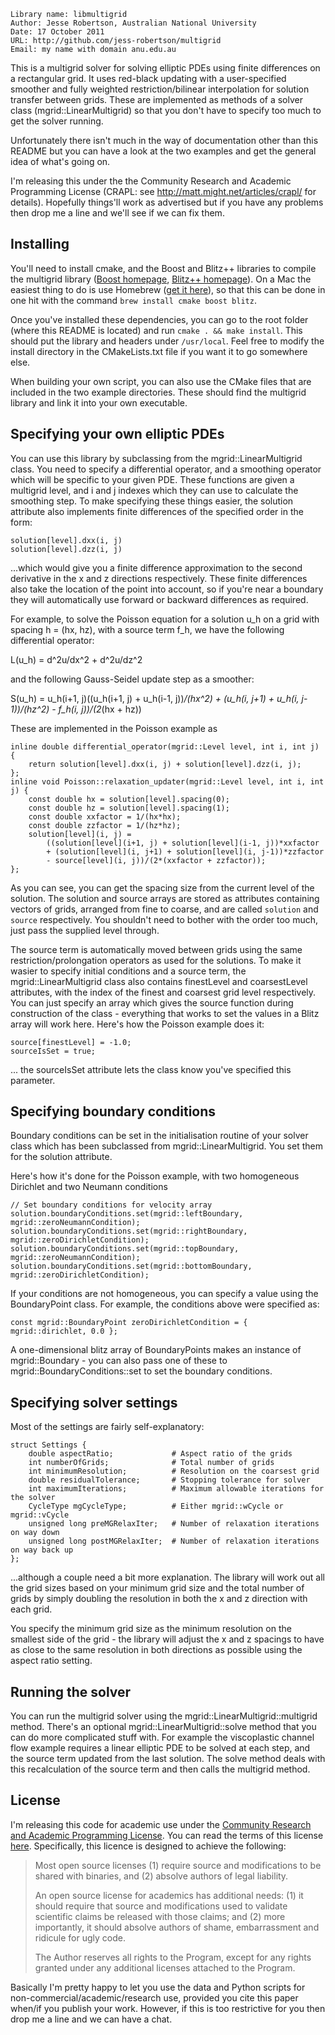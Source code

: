 	Library name: libmultigrid
	Author: Jesse Robertson, Australian National University
	Date: 17 October 2011
	URL: http://github.com/jess-robertson/multigrid
	Email: my name with domain anu.edu.au

This is a multigrid solver for solving elliptic PDEs using finite differences on a rectangular grid. It uses red-black updating with a user-specified smoother and fully weighted restriction/bilinear interpolation for solution transfer between grids. These are implemented as methods of a solver class (mgrid::LinearMultigrid) so that you don't have to specify too much to get the solver running.

Unfortunately there isn't much in the way of documentation other than this README but you can have a look at the two examples and get the general idea of what's going on.

I'm releasing this under the the Community Research and Academic Programming License (CRAPL: see http://matt.might.net/articles/crapl/ for details). Hopefully things'll work as advertised but if you have any problems then drop me a line and we'll see if we can fix them.

Installing
----------

You'll need to install cmake, and the Boost and Blitz++ libraries to compile the multigrid library ([Boost homepage](www.boost.org/), [Blitz++ homepage](http://www.oonumerics.org/blitz/)). On a Mac the easiest thing to do is use Homebrew ([get it here](http://mxcl.github.com/homebrew/)), so that this can be done in one hit with the command `brew install cmake boost blitz`.

Once you've installed these dependencies, you can go to the root folder (where this README is located) and run `cmake . && make install`. This should put the library and headers under `/usr/local`. Feel free to modify the install directory in the CMakeLists.txt file if you want it to go somewhere else.

When building your own script, you can also use the CMake files that are included in the two example directories. These should find the multigrid library and link it into your own executable.

Specifying your own elliptic PDEs
---------------------------------

You can use this library by subclassing from the mgrid::LinearMultigrid class. You need to specify a differential operator, and a smoothing operator which will be specific to your given PDE. These functions are given a multigrid level, and i and j indexes which they can use to calculate the smoothing step. To make specifying these things easier, the solution attribute also implements finite differences of the specified order in the form:

	solution[level].dxx(i, j)
	solution[level].dzz(i, j)

...which would give you a finite difference approximation to the second derivative in the x and z directions respectively. These finite differences also take the location of the point into account, so if you're near a boundary they will automatically use forward or backward differences as required.

For example, to solve the Poisson equation for a solution u_h on a grid with spacing h = (hx, hz), with a source term f_h, we have the following differential operator:

L(u_h) = d^2u/dx^2 + d^2u/dz^2

and the following Gauss-Seidel update step as a smoother:

S(u_h) = u_h(i+1, j)((u_h(i+1, j) + u_h(i-1, j))*/(hx^2)
        + (u_h(i, j+1) + u_h(i, j-1))/(hz^2) 
        - f_h(i, j))/(2*(hx + hz))

These are implemented in the Poisson example as

	inline double differential_operator(mgrid::Level level, int i, int j) {
	    return solution[level].dxx(i, j) + solution[level].dzz(i, j);
	};
	inline void Poisson::relaxation_updater(mgrid::Level level, int i, int j) { 
	    const double hx = solution[level].spacing(0);
	    const double hz = solution[level].spacing(1);
	    const double xxfactor = 1/(hx*hx);
	    const double zzfactor = 1/(hz*hz);
	    solution[level](i, j) = 
	        ((solution[level](i+1, j) + solution[level](i-1, j))*xxfactor
	        + (solution[level](i, j+1) + solution[level](i, j-1))*zzfactor 
	        - source[level](i, j))/(2*(xxfactor + zzfactor));
	};

As you can see, you can get the spacing size from the current level of the solution. The solution and source arrays are stored as attributes containing vectors of grids, arranged from fine to coarse, and are called `solution` and `source` respectively. You shouldn't need to bother with the order too much, just pass the supplied level through.

The source term is automatically moved between grids using the same restriction/prolongation operators as used for the solutions. To make it wasier to specify initial conditions and a source term, the mgrid::LinearMultigrid class also contains finestLevel and coarsestLevel attributes, with the index of the finest and coarsest grid level respectively. You can just specify an array which gives the source function during construction of the class - everything that works to set the values in a Blitz array will work here. Here's how the Poisson example does it:

    source[finestLevel] = -1.0; 
    sourceIsSet = true;   

... the sourceIsSet attribute lets the class know you've specified this parameter.

Specifying boundary conditions
------------------------------

Boundary conditions can be set in the initialisation routine of your solver class which has been subclassed from mgrid::LinearMultigrid. You set them for the solution attribute.

Here's how it's done for the Poisson example, with two homogeneous Dirichlet and two Neumann conditions

	// Set boundary conditions for velocity array 
	solution.boundaryConditions.set(mgrid::leftBoundary,   mgrid::zeroNeumannCondition);
	solution.boundaryConditions.set(mgrid::rightBoundary,  mgrid::zeroDirichletCondition);
	solution.boundaryConditions.set(mgrid::topBoundary,    mgrid::zeroNeumannCondition);    
	solution.boundaryConditions.set(mgrid::bottomBoundary, mgrid::zeroDirichletCondition); 

If your conditions are not homogeneous, you can specify a value using the BoundaryPoint class. For example, the conditions above were specified as:

	const mgrid::BoundaryPoint zeroDirichletCondition = { mgrid::dirichlet, 0.0 };

A one-dimensional blitz array of BoundaryPoints makes an instance of mgrid::Boundary - you can also pass one of these to mgrid::BoundaryConditions::set to set the boundary conditions.

Specifying solver settings
--------------------------

Most of the settings are fairly self-explanatory:

	struct Settings { 
	    double aspectRatio; 			# Aspect ratio of the grids
	    int numberOfGrids; 				# Total number of grids
	    int minimumResolution;			# Resolution on the coarsest grid
	    double residualTolerance;		# Stopping tolerance for solver
	    int maximumIterations;			# Maximum allowable iterations for the solver
	    CycleType mgCycleType;			# Either mgrid::wCycle or mgrid::vCycle
	    unsigned long preMGRelaxIter;	# Number of relaxation iterations on way down
	    unsigned long postMGRelaxIter;	# Number of relaxation iterations on way back up
	};

...although a couple need a bit more explanation. The library will work out all the grid sizes based on your minimum grid size and the total number of grids by simply doubling the resolution in both the x and z direction with each grid. 

You specify the minimum grid size as the minimum resolution on the smallest side of the grid - the library will adjust the x and z spacings to have as close to the same resolution in both directions as possible using the aspect ratio setting.

Running the solver
------------------

You can run the multigrid solver using the mgrid::LinearMultigrid::multigrid method. There's an optional mgrid::LinearMultigrid::solve method that you can do more complicated stuff with. For example the viscoplastic channel flow example requires a linear elliptic PDE to be solved at each step, and the source term updated from the last solution. The solve method deals with this recalculation of the source term and then calls the multigrid method.

License
-------

I'm releasing this code for academic use under the [Community Research and Academic Programming License][41]. You can read the terms of this license [here][42]. Specifically, this licence is designed to achieve the following:

> Most open source licenses (1) require source and modifications to be shared with binaries, and (2) absolve authors of legal liability.
>
> An open source license for academics has additional needs: (1) it should require that source and modifications used to validate scientific claims be released with those claims; and (2) more importantly, it should absolve authors of shame, embarrassment and ridicule for ugly code.
>
> The Author reserves all rights to the Program, except for any rights granted under any additional licenses attached to the Program.

Basically I'm pretty happy to let you use the data and Python scripts for non-commercial/academic/research use, provided you cite this paper when/if you publish your work. However, if this is too restrictive for you then drop me a line and we can have a chat.

[41]: http://matt.might.net/articles/crapl/ "CRAPL license page"     
[42]: CRAPL_license.html "CRAPL license text"